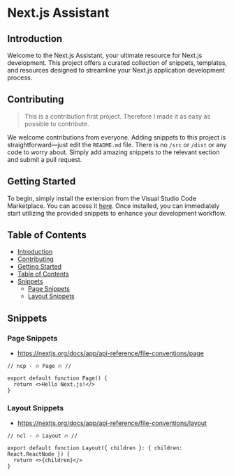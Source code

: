 # Next.js Assistant

## Introduction

Welcome to the Next.js Assistant, your ultimate resource for Next.js development. This project offers a curated collection of snippets, templates, and resources designed to streamline your Next.js application development process.

## Contributing

> This is a contribution first project. Therefore I made it as easy as possible to contribute.

We welcome contributions from everyone. Adding snippets to this project is straightforward—just edit the `README.md` file. There is no `/src` or `/dist` or any code to worry about. Simply add amazing snippets to the relevant section and submit a pull request.

## Getting Started

To begin, simply install the extension from the Visual Studio Code Marketplace. You can access it [here](https://marketplace.visualstudio.com/items?itemName=nrjdalal.nextjs-assistant). Once installed, you can immediately start utilizing the provided snippets to enhance your development workflow.

## Table of Contents

- [Introduction](#introduction)
- [Contributing](#contributing)
- [Getting Started](#getting-started)
- [Table of Contents](#table-of-contents)
- [Snippets](#snippets)
  - [Page Snippets](#page-snippets)
  - [Layout Snippets](#layout-snippets)

## Snippets

### Page Snippets

- https://nextjs.org/docs/app/api-reference/file-conventions/page

```tsx
// ncp - 🔥 Page 🔥 //

export default function Page() {
  return <>Hello Next.js!</>
}
```

### Layout Snippets

- https://nextjs.org/docs/app/api-reference/file-conventions/layout

```tsx
// ncl - 🔥 Layout 🔥 //

export default function Layout({ children }: { children: React.ReactNode }) {
  return <>{children}</>
}
```

